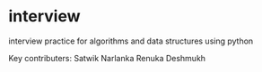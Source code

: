 # interview
interview practice for algorithms and data structures using python

Key contributers:
Satwik Narlanka
Renuka Deshmukh
